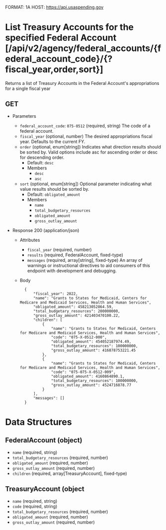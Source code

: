 FORMAT: 1A
HOST: https://api.usaspending.gov

# List Treasury Accounts for the specified Federal Account [/api/v2/agency/federal_accounts/{federal_account_code}/{?fiscal_year,order,sort}]

Returns a list of Treasury Accounts in the Federal Account's appropriations for a single fiscal year

## GET

+ Parameters
    + `federal_account_code`: `075-0512` (required, string)
        The code of a federal account.
    + `fiscal_year` (optional, number)
        The desired appropriations fiscal year. Defaults to the current FY.
    + `order` (optional, enum[string])
        Indicates what direction results should be sorted by. Valid options include asc for ascending order or desc for descending order.
        + Default: `desc`
        + Members
            + `desc`
            + `asc`
    + `sort` (optional, enum[string])
        Optional parameter indicating what value results should be sorted by.
        + Default: `obligated_amount`
        + Members
            + `name`
            + `total_budgetary_resources`
            + `obligated_amount`
            + `gross_outlay_amount`

+ Response 200 (application/json)
    + Attributes
        + `fiscal_year` (required, number)
        + `results` (required, FederalAccount, fixed-type)
        + `messages` (required, array[string], fixed-type)
            An array of warnings or instructional directives to aid consumers of this endpoint with development and debugging.

    + Body

            {
                "fiscal_year": 2022,
                "name": "Grants to States for Medicaid, Centers for Medicare and Medicaid Services, Health and Human Services",
                "obligated_amount": 458213052864.59,
                "total_budgetary_resources": 200000000,
                "gross_outlay_amount": 421403470100.22,
                "children": [
                    {
                        "name": "Grants to States for Medicaid, Centers for Medicare and Medicaid Services, Health and Human Services",
                        "code": "075-X-0512-000",
                        "obligated_amount": 454052187974.49,
                        "total_budgetary_resources": 100000000,
                        "gross_outlay_amount": 416878753221.45
                    },
                    {
                        "name": "Grants to States for Medicaid, Centers for Medicare and Medicaid Services, Health and Human Services",
                        "code": "075-075-X-0512-009",
                        "obligated_amount": 4160864890.1,
                        "total_budgetary_resources": 100000000,
                        "gross_outlay_amount": 4524716878.77
                    }
                ],
                "messages": []
            }

# Data Structures

## FederalAccount (object)
+ `name` (required, string)
+ `total_budgetary_resources` (required, number)
+ `obligated_amount` (required, number)
+ `gross_outlay_amount` (required, number)
+ `children` (required, array[TreasuryAccount], fixed-type)

## TreasuryAccount (object
+ `name` (required, string)
+ `code` (required, string)
+ `total_budgetary_resources` (required, number)
+ `obligated_amount` (required, number)
+ `gross_outlay_amount` (required, number)
